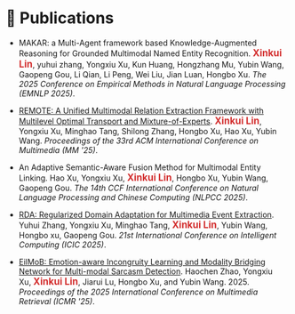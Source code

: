 # 📝 Publications 

- MAKAR: a Multi-Agent framework based Knowledge-Augmented Reasoning for Grounded Multimodal Named Entity Recognition.  <strong style="font-size: 1.2em; color: #d32f2f;">Xinkui Lin</strong>, yuhui zhang, Yongxiu Xu, Kun Huang, Hongzhang Mu, Yubin Wang, Gaopeng Gou, Li Qian, Li Peng, Wei Liu, Jian Luan, Hongbo Xu. *The 2025 Conference on Empirical Methods in Natural Language Processing (EMNLP 2025)*.

- [REMOTE: A Unified Multimodal Relation Extraction Framework with Multilevel Optimal Transport and Mixture-of-Experts](https://dl.acm.org/doi/10.1145/3746027.3754868).  <strong style="font-size: 1.2em; color: #d32f2f;">Xinkui Lin</strong>, Yongxiu Xu, Minghao Tang, Shilong Zhang, Hongbo Xu, Hao Xu, Yubin Wang. *Proceedings of the 33rd ACM International Conference on Multimedia (MM '25)*.

- An Adaptive Semantic-Aware Fusion Method for Multimodal Entity Linking. Hao Xu, Yongxiu Xu,  <strong style="font-size: 1.2em; color: #d32f2f;">Xinkui Lin</strong>, Hongbo Xu, Yubin Wang, Gaopeng Gou. *The 14th CCF International Conference on Natural Language Processing and Chinese Computing (NLPCC 2025)*.

- [RDA: Regularized Domain Adaptation for Multimedia Event Extraction](https://link.springer.com/chapter/10.1007/978-981-96-9884-4_26). Yuhui Zhang, Yongxiu Xu, Minghao Tang,  <strong style="font-size: 1.2em; color: #d32f2f;">Xinkui Lin</strong>, Yubin Wang, Hongbo xu, Gaopeng Gou. *21st International Conference on Intelligent Computing (ICIC 2025)*.

- [EilMoB: Emotion-aware Incongruity Learning and Modality Bridging Network for Multi-modal Sarcasm Detection](https://doi.org/10.1145/3731715.3733321). Haochen Zhao, Yongxiu Xu,  <strong style="font-size: 1.2em; color: #d32f2f;">Xinkui Lin</strong>, Jiarui Lu, Hongbo Xu, and Yubin Wang. 2025. *Proceedings of the 2025 International Conference on Multimedia Retrieval (ICMR '25)*.
